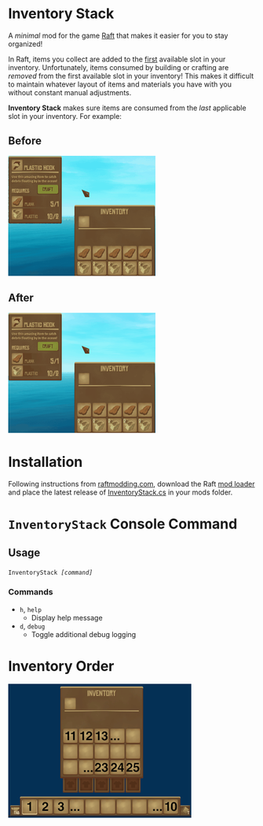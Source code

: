 # Inventory Stack

A _minimal_ mod for the game [Raft](https://raft-game.com/) that makes it easier for you to stay organized!

In Raft, items you collect are added to the [first](#inventory-order) available slot in your inventory. Unfortunately, items consumed by building or crafting are _removed_ from the first available slot in your inventory! This makes it difficult to maintain whatever layout of items and materials you have with you without constant manual adjustments.

**Inventory Stack** makes sure items are consumed from the _last_ applicable slot in your inventory. For example:

## Before

![](ModResources/before.gif)

## After

![](ModResources/after.gif)

# Installation

Following instructions from [raftmodding.com](https://www.raftmodding.com/), download the Raft [mod loader](https://www.raftmodding.com/download) and place the latest release of [InventoryStack.cs](InventoryStack/InventoryStack.cs) in your mods folder.

# `InventoryStack` Console Command

## Usage

`InventoryStack `*`[command]`*

### Commands

- `h`, `help`
  - Display help message
- `d`, `debug`
  - Toggle additional debug logging

# Inventory Order

![](ModResources/order.png)
